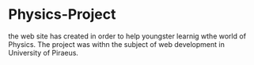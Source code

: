 # Physics-Project
the web site has created in order to help youngster learnig wthe world of Physics. The project was withn the subject of web development
in University of Piraeus.
